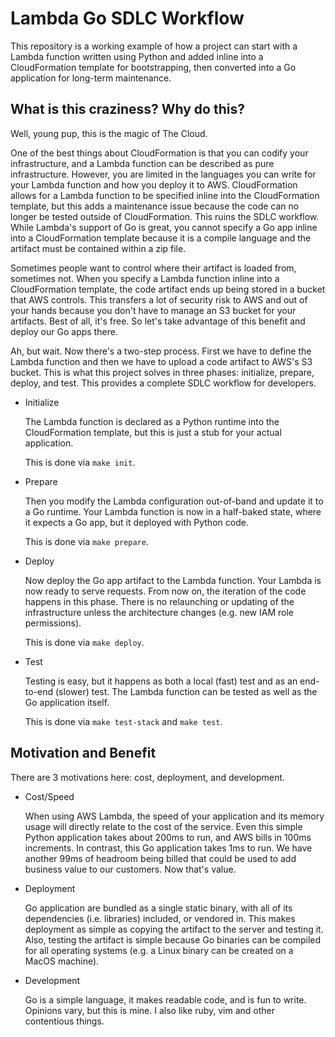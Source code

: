 # Lambda Go SDLC Workflow

This repository is a working example of how a project can start with a
Lambda function written using Python and added inline into a
CloudFormation template for bootstrapping, then converted into a Go
application for long-term maintenance.

## What is this craziness?  Why do this?

Well, young pup, this is the magic of The Cloud.

One of the best things about CloudFormation is that you can codify your
infrastructure, and a Lambda function can be described as pure
infrastructure.  However, you are limited in the languages you can write
for your Lambda function and how you deploy it to AWS.  CloudFormation
allows for a Lambda function to be specified inline into the
CloudFormation template, but this adds a maintenance issue because the
code can no longer be tested outside of CloudFormation.  This ruins the
SDLC workflow.  While Lambda's support of Go is great, you cannot specify
a Go app inline into a CloudFormation template because it is a compile
language and the artifact must be contained within a zip file.

Sometimes people want to control where their artifact is loaded from,
sometimes not.  When you specify a Lambda function inline into a
CloudFormation template, the code artifact ends up being stored in a
bucket that AWS controls.  This transfers a lot of security risk to AWS
and out of your hands because you don't have to manage an S3 bucket for
your artifacts.  Best of all, it's free.  So let's take advantage of this
benefit and deploy our Go apps there.

Ah, but wait.  Now there's a two-step process.  First we have to define
the Lambda function and then we have to upload a code artifact to AWS's
S3 bucket.  This is what this project solves in three phases: initialize,
prepare, deploy, and test.  This provides a complete SDLC workflow for
developers.

* Initialize

  The Lambda function is declared as a Python runtime into the
  CloudFormation template, but this is just a stub for your actual
  application.

  This is done via `make init`.

* Prepare

  Then you modify the Lambda configuration out-of-band and update it to
  a Go runtime.  Your Lambda function is now in a half-baked state, where
  it expects a Go app, but it deployed with Python code.

  This is done via `make prepare`.

* Deploy

  Now deploy the Go app artifact to the Lambda function.  Your Lambda is
  now ready to serve requests.  From now on, the iteration of the code
  happens in this phase.  There is no relaunching or updating of the
  infrastructure unless the architecture changes (e.g. new IAM role
  permissions).

  This is done via `make deploy`.

* Test

  Testing is easy, but it happens as both a local (fast) test and as
  an end-to-end (slower) test.  The Lambda function can be tested as
  well as the Go application itself.

  This is done via `make test-stack` and `make test`.

## Motivation and Benefit

There are 3 motivations here: cost, deployment, and development.

* Cost/Speed

  When using AWS Lambda, the speed of your application and its memory
  usage will directly relate to the cost of the service.  Even this simple
  Python application takes about 200ms to run, and AWS
  bills in 100ms increments.  In contrast, this Go application takes 1ms
  to run.  We have another 99ms of headroom being billed that could be
  used to add business value to our customers.  Now that's value.

* Deployment

  Go application are bundled as a single static binary, with all of its
  dependencies (i.e. libraries) included, or vendored in.  This makes
  deployment as simple as copying the artifact to the server and testing
  it.  Also, testing the artifact is simple because Go binaries can be
  compiled for all operating systems (e.g. a Linux binary can be created
  on a MacOS machine).

* Development

  Go is a simple language, it makes readable code, and is fun to write.
  Opinions vary, but this is mine.  I also like ruby, vim and other
  contentious things.


